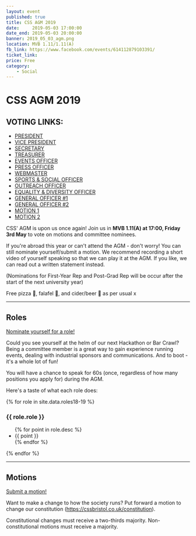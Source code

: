 ```yaml
---
layout: event
published: true
title: CSS AGM 2019
date:     2019-05-03 17:00:00
date_end: 2019-05-03 20:00:00
banner: 2019_05_03_agm.png
location: MVB 1.11/1.11(A)
fb_link: https://www.facebook.com/events/614112879103391/
ticket_link:
price: Free
category:
    - Social
---
```


# CSS AGM 2019

<!-- <div class="agm-timer">
    <div class="agm-timer-title" width="300px">Submissions end May 1st, midnight</div>
    <div class="agm-timer-cont">
        <span id="agm__time-days"></span>
        <span id="agm__time-hours"></span>
        <span id="agm__time-mins"></span>
        <span id="agm__time-secs"></span>
    </div>
</div> -->

## VOTING LINKS:
- [PRESIDENT](https://bit.ly/css-agm19-pres)
- [VICE PRESIDENT](https://bit.ly/css-agm19-vicepres)
- [SECRETARY](https://bit.ly/css-agm19-sec)
- [TREASURER](https://bit.ly/css-agm19-treas)
- [EVENTS OFFICER](https://bit.ly/css-agm19-events)
- [PRESS OFFICER](https://bit.ly/css-agm19-press)
- [WEBMASTER](https://bit.ly/css-agm19-web)
- [SPORTS & SOCIAL OFFICER](https://bit.ly/css-agm19-sport)
- [OUTREACH OFFICER](https://bit.ly/css-agm19-outreach)
- [EQUALITY & DIVERSITY OFFICER](https://bit.ly/css-agm19-eqd)
- [GENERAL OFFICER #1](https://bit.ly/css-agm19-gen1)
- [GENERAL OFFICER #2](https://bit.ly/css-agm19-gen2)
- [MOTION 1](https://bit.ly/css-agm19-mot1)
- [MOTION 2](https://bit.ly/css-agm19-mot2)

CSS' AGM is upon us once again! Join us in <b>MVB 1.11(A) at 17:00, Friday 3rd May</b> to vote on motions and committee nominees.

If you're abroad this year or can't attend the AGM - don't worry! You can still nominate yourself/submit a motion. We recommend recording a short video of yourself speaking so that we can play it at the AGM. If you like, we can read out a written statement instead.

(Nominations for First-Year Rep and Post-Grad Rep will be occur after the start of the next university year)

Free pizza 🍕, falafel 🧆, and cider/beer 🍺 as per usual x

<script>
    const end = new Date("May 02, 2019 00:00:00").getTime();
    // thank you https://www.developerdrive.com/2019/02/build-countdown-timer-pure-javascript/

    var timer = setInterval(() => {
        let now = new Date().getTime();
        let t = end - now;

        let days = Math.floor(t / (1000 * 60 * 60 * 24));
        let hours = Math.floor((t % (1000 * 60 * 60 * 24)) / (1000 * 60 * 60));
        let mins = Math.floor((t % (1000 * 60 * 60)) / (1000 * 60));
        let secs = Math.floor((t % (1000 * 60)) / 1000);

        document.getElementById('agm__time-days').innerHTML = days + 'd';
        document.getElementById('agm__time-hours').innerHTML = hours + 'h';
        document.getElementById('agm__time-mins').innerHTML = mins + 'm';
        document.getElementById('agm__time-secs').innerHTML = secs + 's';
    }, 1000);
</script>

---
## Roles

<a class="btn btn--dark" href="http://bit.ly/css-agm19-roles">
    Nominate yourself for a role!
</a>

Could you see yourself at the helm of our next Hackathon or Bar Crawl? Being a committee member is a great way to gain experience running events, dealing with industrial sponsors and communications. And to boot - it's a whole lot of fun!

You will have a chance to speak for 60s (once, regardless of how many positions you apply for) during the AGM.

Here's a taste of what each role does:

{% for role in site.data.roles18-19 %}
### {{ role.role }}
<ul>
    {% for point in role.desc %}
        <li>{{ point }}</li>
    {% endfor %}
</ul>
{% endfor %}

---
## Motions

<a class="btn btn--dark" href="http://bit.ly/css-agm19-motions">
    Submit a motion!
</a>

Want to make a change to how the society runs? Put forward a motion to change our constitution (https://cssbristol.co.uk/constitution).

Constitutional changes must receive a two-thirds majority. Non-constitutional motions must receive a majority.
